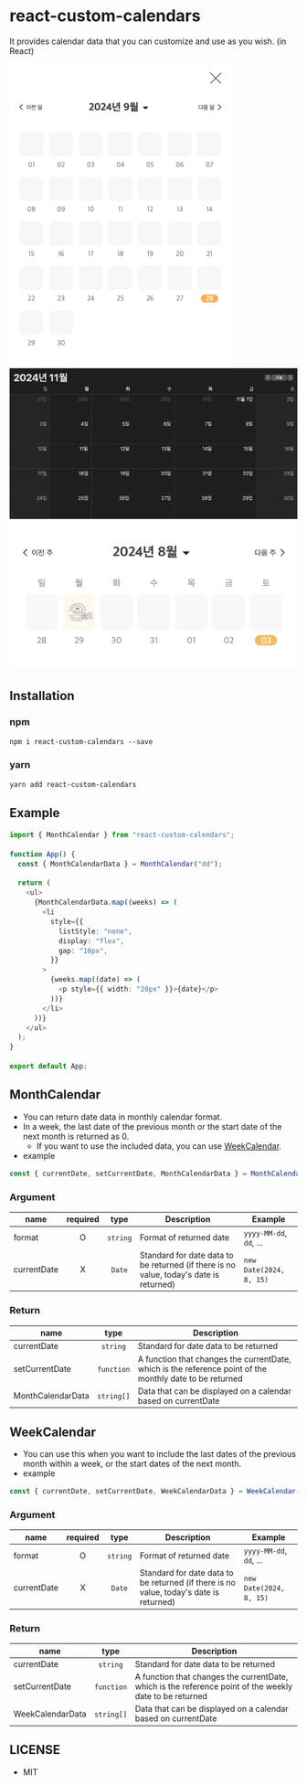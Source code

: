 # react-custom-calendars

It provides calendar data that you can customize and use as you wish. (in React)

![alt text](README_EX_2.png)
![alt text](README_EX_1.png)
![alt text](README_EX_3.png)

## Installation

### npm

```
npm i react-custom-calendars --save
```

### yarn

```
yarn add react-custom-calendars
```

## Example

```typescript
import { MonthCalendar } from "react-custom-calendars";

function App() {
  const { MonthCalendarData } = MonthCalendar("dd");

  return (
    <ul>
      {MonthCalendarData.map((weeks) => (
        <li
          style={{
            listStyle: "none",
            display: "flex",
            gap: "10px",
          }}
        >
          {weeks.map((date) => (
            <p style={{ width: "20px" }}>{date}</p>
          ))}
        </li>
      ))}
    </ul>
  );
}

export default App;
```

## MonthCalendar

- You can return date data in monthly calendar format.
- In a week, the last date of the previous month or the start date of the next month is returned as 0.
  - If you want to use the included data, you can use [WeekCalendar](#weekcalendar).
- example

```typescript
const { currentDate, setCurrentDate, MonthCalendarData } = MonthCalendar("dd");
```

### Argument

| name        | required |   type   | Description                                                                            | Example                 |
| ----------- | :------: | :------: | -------------------------------------------------------------------------------------- | ----------------------- |
| format      |    O     | `string` | Format of returned date                                                                | `yyyy-MM-dd`, `dd`, ... |
| currentDate |    X     |  `Date`  | Standard for date data to be returned (if there is no value, today's date is returned) | `new Date(2024, 8, 15)` |

### Return

| name              |    type    | Description                                                                                              |
| ----------------- | :--------: | -------------------------------------------------------------------------------------------------------- |
| currentDate       |  `string`  | Standard for date data to be returned                                                                    |
| setCurrentDate    | `function` | A function that changes the currentDate, which is the reference point of the monthly date to be returned |
| MonthCalendarData | `string[]` | Data that can be displayed on a calendar based on currentDate                                            |

## WeekCalendar

- You can use this when you want to include the last dates of the previous month within a week, or the start dates of the next month.
- example

```typescript
const { currentDate, setCurrentDate, WeekCalendarData } = WeekCalendar("dd");
```

### Argument

| name        | required |   type   | Description                                                                            | Example                 |
| ----------- | :------: | :------: | -------------------------------------------------------------------------------------- | ----------------------- |
| format      |    O     | `string` | Format of returned date                                                                | `yyyy-MM-dd`, `dd`, ... |
| currentDate |    X     |  `Date`  | Standard for date data to be returned (if there is no value, today's date is returned) | `new Date(2024, 8, 15)` |

### Return

| name             |    type    | Description                                                                                             |
| ---------------- | :--------: | ------------------------------------------------------------------------------------------------------- |
| currentDate      |  `string`  | Standard for date data to be returned                                                                   |
| setCurrentDate   | `function` | A function that changes the currentDate, which is the reference point of the weekly date to be returned |
| WeekCalendarData | `string[]` | Data that can be displayed on a calendar based on currentDate                                           |

## LICENSE

- MIT
